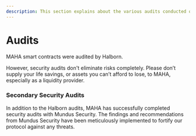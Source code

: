 ```yaml
---
description: This section explains about the various audits conducted on the ecosystem.
---
```


# Audits

MAHA smart contracts were audited by Halborn.

However, security audits don't eliminate risks completely. Please don’t supply your life savings, or assets you can’t afford to lose, to  MAHA, especially as a liquidity provider.

### Secondary Security Audits

In addition to the Halborn audits, MAHA has successfully completed security audits with Mundus Security. The findings and recommendations from Mundus Security have been meticulously implemented to fortify our protocol against any threats.
